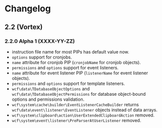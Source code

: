 # Changelog

## 2.2 (Vortex)

### 2.2.0 Alpha 1 (XXXX-YY-ZZ)

* instruction file name for most PIPs has default value now.
* `options` support for cronjobs.
* `name` attribute for cronjob PIP (`cronjobName` for cronjob objects).
* `permissions` and `options` support for event listeners.
* `name` attribute for event listener PIP (`listenerName` for event listener objects).
* `permissions` and `options` support for template listeners.
* `wcf\data\TDatabaseObjectOptions` and `wcf\data\TDatabaseObjectPermissions` for database object-bound options and permissions validation.
* `wcf\system\cache\builder\EventListenerCacheBuilder` returns `wcf\data\event\listener\EventListener` objects instead of data arrays.
* `wcf\system\clipboard\action\UserExtendedClipboardAction` removed.
* `wcf\system\event\listener\PreParserAtUserListener` removed.

